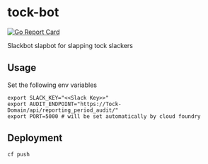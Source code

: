 # tock-bot

[![Go Report Card](http://goreportcard.com/badge/18F/angrytock)](http://goreportcard.com/report/18F/angrytock)

Slackbot slapbot for slapping tock slackers

## Usage
Set the following env variables
```
export SLACK_KEY="<<Slack Key>>"
export AUDIT_ENDPOINT="https://Tock-Domain/api/reporting_period_audit/"
export PORT=5000 # will be set automatically by cloud foundry
```

## Deployment
`cf push`
